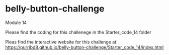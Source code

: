 # belly-button-challenge
Module 14

Please find the coding for this challenege in the Starter_code_14 folder

Pleas find the interactive website for this challenge at: https://purribd8.github.io/belly-button-challenge/Starter_code_14/index.html

